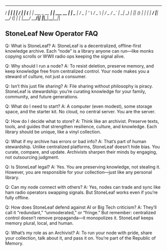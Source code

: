    _____ _                   _                 __
  / ____| |                 | |               / _|
 | (___ | |_ ___  _ __   ___| |     ___  __ _| |_
  \___ \| __/ _ \| '_ \ / _ \ |    / _ \/ _` |  _|
  ____) | || (_) | | | |  __/ |___|  __/ (_| | |
 |_____/ \__\___/|_| |_|\___|______\___|\__,_|_|


## StoneLeaf New Operator FAQ

Q: What is StoneLeaf?
A: StoneLeaf is a decentralized, offline-first knowledge archive. Each “node” is a library anyone can run—like monks copying scrolls or WWII radio ops keeping the signal alive.

Q: Why should I run a node?
A: To resist deletion, preserve memory, and keep knowledge free from centralized control. Your node makes you a steward of culture, not just a consumer.

Q: Isn’t this just file sharing?
A: File sharing without philosophy is piracy. StoneLeaf is stewardship: you’re curating knowledge for your family, community, and future generations.

Q: What do I need to start?
A: A computer (even modest), some storage space, and the starter kit. No cloud, no central server. You are the server.

Q: How do I decide what to store?
A: Think like an archivist. Preserve texts, tools, and guides that strengthen resilience, culture, and knowledge. Each library should be unique, like a vinyl collection.

Q: What if my archive has errors or bad info?
A: That’s part of human stewardship. Unlike centralized platforms, StoneLeaf doesn’t hide bias. You curate, compare, and update. Archivists sharpen their minds by engaging, not outsourcing judgment.

Q: Is StoneLeaf legal?
A: Yes. You are preserving knowledge, not stealing it. However, you are responsible for your collection—just like any personal library.

Q: Can my node connect with others?
A: Yes, nodes can trade and sync like ham radio operators swapping signals. But StoneLeaf works even if you’re fully offline.

Q: How does StoneLeaf defend against AI or Big Tech criticism?
A: They’ll call it “redundant,” “unmoderated,” or “fringe.” But remember: centralized control doesn’t remove propaganda—it monopolizes it. StoneLeaf keeps memory plural, local, and human.

Q: What’s my role as an Archivist?
A: To run your node with pride, share your collection, talk about it, and pass it on. You’re part of the Republic of Memory.
